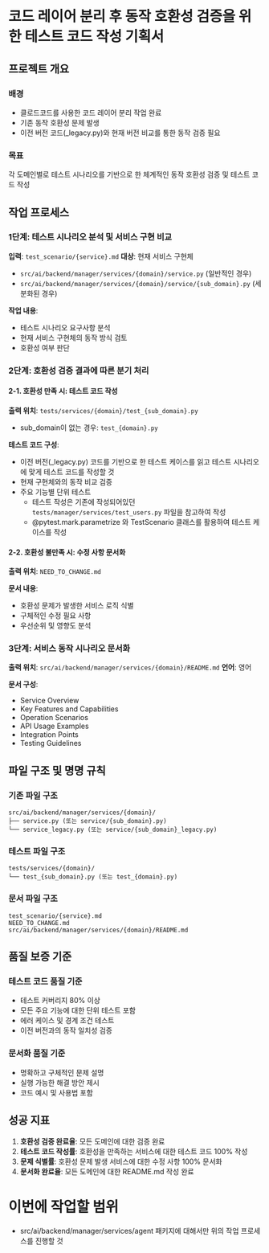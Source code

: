 # 코드 레이어 분리 후 동작 호환성 검증을 위한 테스트 코드 작성 기획서

## 프로젝트 개요

### 배경
- 클로드코드를 사용한 코드 레이어 분리 작업 완료
- 기존 동작 호환성 문제 발생
- 이전 버전 코드(_legacy.py)와 현재 버전 비교를 통한 동작 검증 필요

### 목표
각 도메인별로 테스트 시나리오를 기반으로 한 체계적인 동작 호환성 검증 및 테스트 코드 작성

## 작업 프로세스

### 1단계: 테스트 시나리오 분석 및 서비스 구현 비교
**입력**: `test_scenario/{service}.md`
**대상**: 현재 서비스 구현체
- `src/ai/backend/manager/services/{domain}/service.py` (일반적인 경우)
- `src/ai/backend/manager/services/{domain}/service/{sub_domain}.py` (세분화된 경우)

**작업 내용**:
- 테스트 시나리오 요구사항 분석
- 현재 서비스 구현체의 동작 방식 검토
- 호환성 여부 판단

### 2단계: 호환성 검증 결과에 따른 분기 처리

#### 2-1. 호환성 만족 시: 테스트 코드 작성
**출력 위치**: `tests/services/{domain}/test_{sub_domain}.py`
- sub_domain이 없는 경우: `test_{domain}.py`

**테스트 코드 구성**:
- 이전 버전(_legacy.py) 코드를 기반으로 한 테스트 케이스를 읽고 테스트 시나리오에 맞게 테스트 코드를 작성할 것
- 현재 구현체와의 동작 비교 검증
- 주요 기능별 단위 테스트
    - 테스트 작성은 기존에 작성되어있던 `tests/manager/services/test_users.py` 파일을 참고하여 작성
    - @pytest.mark.parametrize 와 TestScenario 클래스를 활용하여 테스트 케이스를 작성

#### 2-2. 호환성 불만족 시: 수정 사항 문서화
**출력 위치**: `NEED_TO_CHANGE.md`

**문서 내용**:
- 호환성 문제가 발생한 서비스 로직 식별
- 구체적인 수정 필요 사항
- 우선순위 및 영향도 분석

### 3단계: 서비스 동작 시나리오 문서화
**출력 위치**: `src/ai/backend/manager/services/{domain}/README.md`
**언어**: 영어

**문서 구성**:
- Service Overview
- Key Features and Capabilities
- Operation Scenarios
- API Usage Examples
- Integration Points
- Testing Guidelines

## 파일 구조 및 명명 규칙

### 기존 파일 구조
```
src/ai/backend/manager/services/{domain}/
├── service.py (또는 service/{sub_domain}.py)
└── service_legacy.py (또는 service/{sub_domain}_legacy.py)
```

### 테스트 파일 구조
```
tests/services/{domain}/
└── test_{sub_domain}.py (또는 test_{domain}.py)
```

### 문서 파일 구조
```
test_scenario/{service}.md
NEED_TO_CHANGE.md
src/ai/backend/manager/services/{domain}/README.md
```

## 품질 보증 기준

### 테스트 코드 품질 기준
- 테스트 커버리지 80% 이상
- 모든 주요 기능에 대한 단위 테스트 포함
- 에러 케이스 및 경계 조건 테스트
- 이전 버전과의 동작 일치성 검증

### 문서화 품질 기준
- 명확하고 구체적인 문제 설명
- 실행 가능한 해결 방안 제시
- 코드 예시 및 사용법 포함

## 성공 지표

1. **호환성 검증 완료율**: 모든 도메인에 대한 검증 완료
2. **테스트 코드 작성률**: 호환성을 만족하는 서비스에 대한 테스트 코드 100% 작성
3. **문제 식별률**: 호환성 문제 발생 서비스에 대한 수정 사항 100% 문서화
4. **문서화 완료율**: 모든 도메인에 대한 README.md 작성 완료

# 이번에 작업할 범위

* src/ai/backend/manager/services/agent 패키지에 대해서만 위의 작업 프로세스를 진행할 것
